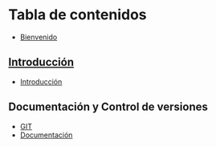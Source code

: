 # Tabla de contenidos

* [Bienvenido](README.md)

## [Introducción](introduccion/README.md)

* [Introducción](introduccion/introduccion.md)

## Documentación y Control de versiones

* [GIT](documentacion/git.md)
* [Documentación](documentacion/markdown.md)

